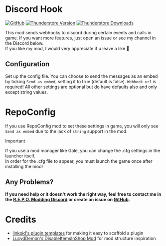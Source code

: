 # Discord Hook

[![GitHub](https://img.shields.io/badge/GitHub-DiscordHook-brightgreen?style=for-the-badge&logo=GitHub)](https://github.com/GlitchApotamus/DiscordHook/)
[![Thunderstore Version](https://img.shields.io/thunderstore/v/GlitchApotamus/DiscordHook?style=for-the-badge&logo=thunderstore&logoColor=white)](https://thunderstore.io/c/repo/p/GlitchApotamus/DiscordHook/)
[![Thunderstore Downloads](https://img.shields.io/thunderstore/dt/GlitchApotamus/DiscordHook?style=for-the-badge&logo=thunderstore&logoColor=white)](https://thunderstore.io/c/repo/p/GlitchApotamus/DiscordHook/)

This mod sends webhooks to discord during certain events and calls in game. If you want more features, just open an issue or see my channel in the Discord below.\
If you like my mod, I would very appreciate if u leave a like 💜

## Configuration

Set up the config file. You can choose to send the messages as an embed by ticking `Send as embed`, setting it to true (default is false).
`Webhook url` is required!
All other settings are optional but do have defaults also and only except string values.

# RepoConfig

If you use RepoConfig mod to set these settings in game, you will only see `Send as embed` due to the lack of `string` support in the mod.

> [!IMPORTANT]
> If you use a mod manager like Gale, you can change the .cfg settings in the launcher itself.\
>  In order for the .cfg file to appear, you must launch the game once after installing the mod!

## Any Problems?

**If you need help or it doesn't work the right way, feel free to contact me in the [R.E.P.O. Modding Discord](https://discord.com/channels/1344557689979670578/1352364577022541926) or create an issue on [GitHub](https://github.com/GlitchApotamus/DiscordHook/issues).**

# Credits

- [linkoid's plugin templates](https://github.com/linkoid/Repo.Sdks/tree/main/Plugin.Templates#readme) for making it easy to scaffold a plugin
- [LucydDemon's DisableItemsInShop Mod](https://github.com/lucyd-dev/DisableItemsInShop/) for mod structure inspiration